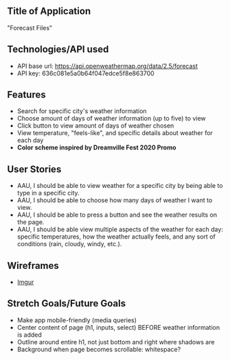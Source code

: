## Title of Application

"Forecast Files"


## Technologies/API used

* API base url: https://api.openweathermap.org/data/2.5/forecast
* API key: 636c081e5a0b64f047edce5f8e863700


## Features
* Search for specific city's weather information
* Choose amount of days of weather information (up to five) to view
* Click button to view amount of days of weather chosen
* View temperature, "feels-like", and specific details about weather for each day
* **Color scheme inspired by Dreamville Fest 2020 Promo**

## User Stories
* AAU, I should be able to view weather for a specific city by being able to type in a specific city.
* AAU, I should be able to choose how many days of weather I want to view.
* AAU, I should be able to press a button and see the weather results on the page.
* AAU, I should be able view multiple aspects of the weather for each day: specific temperatures, how the weather actually feels, and any sort of conditions (rain, cloudy, windy, etc.).

## Wireframes
* [Imgur](https://i.imgur.com/SmqTvQ0.png)

## Stretch Goals/Future Goals
* Make app mobile-friendly (media queries)
* Center content of page (h1, inputs, select) BEFORE weather information is added
* Outline around entire h1, not just bottom and right where shadows are
* Background when page becomes scrollable: whitespace?